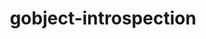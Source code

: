 ---
title: "gobject-introspection"
layout: cache
categories: [package, develop]
meta: {"versions": ["1.72.1", "1.76.1"], "compilers": ["gcc@=11.1.0"], "oss": ["ubuntu20.04"], "platforms": ["linux"], "targets": ["x86_64_v3"], "stacks": ["data-vis-sdk", "root"], "num_specs": 16, "num_specs_by_stack": {"root": 16, "data-vis-sdk": 16}}
spec_details: [{"hash": "4aetj4kh6mzcf3rydeqlvlutlh4zmdbc", "compiler": "gcc@=11.1.0", "versions": ["1.76.1"], "os": "ubuntu20.04", "platform": "linux", "target": "x86_64_v3", "variants": ["build_system=meson", "buildtype=release", "default_library=shared", "~strip"], "stacks": ["root", "data-vis-sdk"], "size": "-", "tarball": "https://binaries.spack.io/develop/build_cache/linux-ubuntu20.04-x86_64_v3/gcc-11.1.0/gobject-introspection-1.76.1/linux-ubuntu20.04-x86_64_v3-gcc-11.1.0-gobject-introspection-1.76.1-4aetj4kh6mzcf3rydeqlvlutlh4zmdbc.spack"}, {"hash": "cxseqxdpchx4pjpwmsd4p4sz5betqceu", "compiler": "gcc@=11.1.0", "versions": ["1.72.1"], "os": "ubuntu20.04", "platform": "linux", "target": "x86_64_v3", "variants": ["build_system=meson", "buildtype=release", "default_library=shared", "~strip"], "stacks": ["root", "data-vis-sdk"], "size": "-", "tarball": "https://binaries.spack.io/develop/build_cache/linux-ubuntu20.04-x86_64_v3/gcc-11.1.0/gobject-introspection-1.72.1/linux-ubuntu20.04-x86_64_v3-gcc-11.1.0-gobject-introspection-1.72.1-cxseqxdpchx4pjpwmsd4p4sz5betqceu.spack"}, {"hash": "gpulby26n4u6dcubnu6c6twowfpqxlgw", "compiler": "gcc@=11.1.0", "versions": ["1.72.1"], "os": "ubuntu20.04", "platform": "linux", "target": "x86_64_v3", "variants": ["build_system=meson", "buildtype=debugoptimized", "default_library=shared", "~strip"], "stacks": ["root", "data-vis-sdk"], "size": "-", "tarball": "https://binaries.spack.io/develop/build_cache/linux-ubuntu20.04-x86_64_v3/gcc-11.1.0/gobject-introspection-1.72.1/linux-ubuntu20.04-x86_64_v3-gcc-11.1.0-gobject-introspection-1.72.1-gpulby26n4u6dcubnu6c6twowfpqxlgw.spack"}, {"hash": "d3fpebnq5m2ds65p3dd5n4odh5bo4hj3", "compiler": "gcc@=11.1.0", "versions": ["1.72.1"], "os": "ubuntu20.04", "platform": "linux", "target": "x86_64_v3", "variants": ["build_system=meson", "buildtype=release", "default_library=shared", "~strip"], "stacks": ["root", "data-vis-sdk"], "size": "-", "tarball": "https://binaries.spack.io/develop/build_cache/linux-ubuntu20.04-x86_64_v3/gcc-11.1.0/gobject-introspection-1.72.1/linux-ubuntu20.04-x86_64_v3-gcc-11.1.0-gobject-introspection-1.72.1-d3fpebnq5m2ds65p3dd5n4odh5bo4hj3.spack"}, {"hash": "zzpnesu442hm2t4pewbzvbu6zufg6t5y", "compiler": "gcc@=11.1.0", "versions": ["1.72.1"], "os": "ubuntu20.04", "platform": "linux", "target": "x86_64_v3", "variants": ["build_system=meson", "buildtype=debugoptimized", "default_library=shared", "~strip"], "stacks": ["root", "data-vis-sdk"], "size": "-", "tarball": "https://binaries.spack.io/develop/build_cache/linux-ubuntu20.04-x86_64_v3/gcc-11.1.0/gobject-introspection-1.72.1/linux-ubuntu20.04-x86_64_v3-gcc-11.1.0-gobject-introspection-1.72.1-zzpnesu442hm2t4pewbzvbu6zufg6t5y.spack"}, {"hash": "it4eby3sgxhf7zqvat5lgi63o7lmzh6i", "compiler": "gcc@=11.1.0", "versions": ["1.72.1"], "os": "ubuntu20.04", "platform": "linux", "target": "x86_64_v3", "variants": ["build_system=meson", "buildtype=release", "default_library=shared", "~strip"], "stacks": ["root", "data-vis-sdk"], "size": "-", "tarball": "https://binaries.spack.io/develop/build_cache/linux-ubuntu20.04-x86_64_v3/gcc-11.1.0/gobject-introspection-1.72.1/linux-ubuntu20.04-x86_64_v3-gcc-11.1.0-gobject-introspection-1.72.1-it4eby3sgxhf7zqvat5lgi63o7lmzh6i.spack"}, {"hash": "ocwv4azt43d6jryzr3f3wbxjjzxtn46e", "compiler": "gcc@=11.1.0", "versions": ["1.72.1"], "os": "ubuntu20.04", "platform": "linux", "target": "x86_64_v3", "variants": ["build_system=meson", "buildtype=debugoptimized", "default_library=shared", "~strip"], "stacks": ["root", "data-vis-sdk"], "size": "-", "tarball": "https://binaries.spack.io/develop/build_cache/linux-ubuntu20.04-x86_64_v3/gcc-11.1.0/gobject-introspection-1.72.1/linux-ubuntu20.04-x86_64_v3-gcc-11.1.0-gobject-introspection-1.72.1-ocwv4azt43d6jryzr3f3wbxjjzxtn46e.spack"}, {"hash": "xwezdcotjuosz2ogs43cmdkudfkripaq", "compiler": "gcc@=11.1.0", "versions": ["1.72.1"], "os": "ubuntu20.04", "platform": "linux", "target": "x86_64_v3", "variants": ["build_system=meson", "buildtype=debugoptimized", "default_library=shared", "~strip"], "stacks": ["root", "data-vis-sdk"], "size": "-", "tarball": "https://binaries.spack.io/develop/build_cache/linux-ubuntu20.04-x86_64_v3/gcc-11.1.0/gobject-introspection-1.72.1/linux-ubuntu20.04-x86_64_v3-gcc-11.1.0-gobject-introspection-1.72.1-xwezdcotjuosz2ogs43cmdkudfkripaq.spack"}, {"hash": "6hd3nyl666tml3umijtr5vyvd7bgolbk", "compiler": "gcc@=11.1.0", "versions": ["1.76.1"], "os": "ubuntu20.04", "platform": "linux", "target": "x86_64_v3", "variants": ["build_system=meson", "buildtype=release", "default_library=shared", "~strip"], "stacks": ["root", "data-vis-sdk"], "size": "-", "tarball": "https://binaries.spack.io/develop/build_cache/linux-ubuntu20.04-x86_64_v3/gcc-11.1.0/gobject-introspection-1.76.1/linux-ubuntu20.04-x86_64_v3-gcc-11.1.0-gobject-introspection-1.76.1-6hd3nyl666tml3umijtr5vyvd7bgolbk.spack"}, {"hash": "r7dhafjlh6qbed2fhpehefs7mh5q5xc5", "compiler": "gcc@=11.1.0", "versions": ["1.76.1"], "os": "ubuntu20.04", "platform": "linux", "target": "x86_64_v3", "variants": ["build_system=meson", "buildtype=release", "default_library=shared", "~strip"], "stacks": ["root", "data-vis-sdk"], "size": "-", "tarball": "https://binaries.spack.io/develop/build_cache/linux-ubuntu20.04-x86_64_v3/gcc-11.1.0/gobject-introspection-1.76.1/linux-ubuntu20.04-x86_64_v3-gcc-11.1.0-gobject-introspection-1.76.1-r7dhafjlh6qbed2fhpehefs7mh5q5xc5.spack"}, {"hash": "gmy54iah2pgc3nl6b77fsj6xdvz2ip5l", "compiler": "gcc@=11.1.0", "versions": ["1.72.1"], "os": "ubuntu20.04", "platform": "linux", "target": "x86_64_v3", "variants": ["build_system=meson", "buildtype=debugoptimized", "default_library=shared", "~strip"], "stacks": ["root", "data-vis-sdk"], "size": "-", "tarball": "https://binaries.spack.io/develop/build_cache/linux-ubuntu20.04-x86_64_v3/gcc-11.1.0/gobject-introspection-1.72.1/linux-ubuntu20.04-x86_64_v3-gcc-11.1.0-gobject-introspection-1.72.1-gmy54iah2pgc3nl6b77fsj6xdvz2ip5l.spack"}, {"hash": "fofaeu3y7iimksoiaur64pjwfd4etcfd", "compiler": "gcc@=11.1.0", "versions": ["1.72.1"], "os": "ubuntu20.04", "platform": "linux", "target": "x86_64_v3", "variants": ["build_system=meson", "buildtype=release", "default_library=shared", "~strip"], "stacks": ["root", "data-vis-sdk"], "size": "-", "tarball": "https://binaries.spack.io/develop/build_cache/linux-ubuntu20.04-x86_64_v3/gcc-11.1.0/gobject-introspection-1.72.1/linux-ubuntu20.04-x86_64_v3-gcc-11.1.0-gobject-introspection-1.72.1-fofaeu3y7iimksoiaur64pjwfd4etcfd.spack"}, {"hash": "asmlovxwfoquldcxrg43twqtwst6uemd", "compiler": "gcc@=11.1.0", "versions": ["1.72.1"], "os": "ubuntu20.04", "platform": "linux", "target": "x86_64_v3", "variants": ["build_system=meson", "buildtype=debugoptimized", "default_library=shared", "~strip"], "stacks": ["root", "data-vis-sdk"], "size": "-", "tarball": "https://binaries.spack.io/develop/build_cache/linux-ubuntu20.04-x86_64_v3/gcc-11.1.0/gobject-introspection-1.72.1/linux-ubuntu20.04-x86_64_v3-gcc-11.1.0-gobject-introspection-1.72.1-asmlovxwfoquldcxrg43twqtwst6uemd.spack"}, {"hash": "2ddirbvibox5d6h5jb7acj7s6eewbpkf", "compiler": "gcc@=11.1.0", "versions": ["1.72.1"], "os": "ubuntu20.04", "platform": "linux", "target": "x86_64_v3", "variants": ["build_system=meson", "buildtype=debugoptimized", "default_library=shared", "~strip"], "stacks": ["root", "data-vis-sdk"], "size": "-", "tarball": "https://binaries.spack.io/develop/build_cache/linux-ubuntu20.04-x86_64_v3/gcc-11.1.0/gobject-introspection-1.72.1/linux-ubuntu20.04-x86_64_v3-gcc-11.1.0-gobject-introspection-1.72.1-2ddirbvibox5d6h5jb7acj7s6eewbpkf.spack"}, {"hash": "ptcojqc2uv4wg6we4h7pjpfxtotiny6k", "compiler": "gcc@=11.1.0", "versions": ["1.72.1"], "os": "ubuntu20.04", "platform": "linux", "target": "x86_64_v3", "variants": ["build_system=meson", "buildtype=release", "default_library=shared", "~strip"], "stacks": ["root", "data-vis-sdk"], "size": "-", "tarball": "https://binaries.spack.io/develop/build_cache/linux-ubuntu20.04-x86_64_v3/gcc-11.1.0/gobject-introspection-1.72.1/linux-ubuntu20.04-x86_64_v3-gcc-11.1.0-gobject-introspection-1.72.1-ptcojqc2uv4wg6we4h7pjpfxtotiny6k.spack"}, {"hash": "wdc5tzuz567n6czptdygvmvidfeawjpr", "compiler": "gcc@=11.1.0", "versions": ["1.72.1"], "os": "ubuntu20.04", "platform": "linux", "target": "x86_64_v3", "variants": ["build_system=meson", "buildtype=debugoptimized", "default_library=shared", "~strip"], "stacks": ["root", "data-vis-sdk"], "size": "-", "tarball": "https://binaries.spack.io/develop/build_cache/linux-ubuntu20.04-x86_64_v3/gcc-11.1.0/gobject-introspection-1.72.1/linux-ubuntu20.04-x86_64_v3-gcc-11.1.0-gobject-introspection-1.72.1-wdc5tzuz567n6czptdygvmvidfeawjpr.spack"}]
---